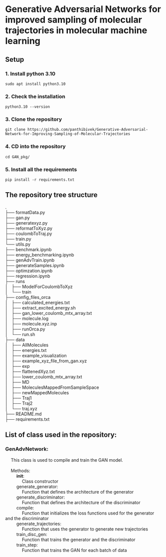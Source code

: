 # Generative Adversarial Networks for improved sampling of molecular trajectories in molecular machine learning

## Setup

### 1. Install python 3.10
```shell
sudo apt install python3.10
```

### 2. Check the installation
```shell
python3.10 --version
```

### 3. Clone the repository
```shell
git clone https://github.com/panthibivek/Generative-Adversarial-Network-for-Improving-Sampling-of-Molecular-Trajectories
```
### 4. CD into the repository
```shell
cd GAN_pkg/
```
### 5. Install all the requirements
```shell
pip install -r requirements.txt
```

## The repository tree structure
. <br>
├── formatData.py <br>
├── gan.py <br>
├── generatexyz.py <br>
├── reformatToXyz.py<br>
├── coulombToTraj.py<br>
├── train.py<br>
└── utils.py<br>
├── benchmark.ipynb<br>
├── energy_benchmarking.ipynb<br>
├── genAdvTrain.ipynb<br>
├── generateSamples.ipynb<br>
├── optimzation.ipynb<br>
├── regression.ipynb<br>
├── runs<br>
│   ├── ModelForCoulombToXyz<br>
│   └── train<br>
├── config_files_orca<br>
│   ├── calculated_energies.txt<br>
│   ├── extract_excited_energy.sh<br>
│   ├── gan_lower_coulomb_mtx_array.txt<br>
│   ├── molecule.log<br>
│   ├── molecule.xyz.inp<br>
│   ├── runOrca.py<br>
│   └── run.sh<br>
├── data<br>
│   ├── AllMolecules<br>
│   ├── energies.txt<br>
│   ├── example_visualization<br>
│   ├── example_xyz_file_from_gan.xyz<br>
│   ├── exp<br>
│   ├── flattenedXyz.txt<br>
│   ├── lower_coulomb_mtx_array.txt<br>
│   ├── MD<br>
│   ├── MoleculesMappedFromSampleSpace<br>
│   ├── newMappedMolecules<br>
│   ├── Traj1<br>
│   ├── Traj2<br>
│   └── traj.xyz<br>
├── README.md<br>
├── requirements.txt<br>

## List of class used in the repository:

### GenAdvNetwork:
&emsp; This class is used to compile and train the GAN model.<br>
<br>
&emsp; Methods:<br>
&emsp; &emsp; __init__:<br>
&emsp; &emsp; &emsp; Class constructor<br>
&emsp; &emsp; generate_generator:<br>
&emsp; &emsp; &emsp; Function that defines the architecture of the generator<br>
&emsp; &emsp; generate_discriminator:<br>
&emsp; &emsp; &emsp; Function that defines the architecture of the discriminator<br>
&emsp; &emsp; compile:<br>
&emsp; &emsp; &emsp; Function that initializes the loss functions used for the generator and the discriminator<br>
&emsp; &emsp; generate_trajectories:<br>
&emsp; &emsp; &emsp; Function that uses the generator to generate new trajectories<br>
&emsp; &emsp; train_disc_gen:<br>
&emsp; &emsp; &emsp; Function that trains the generator and the discriminator<br>
&emsp; &emsp; train_step:<br>
&emsp; &emsp; &emsp; Function that trains the GAN for each batch of data<br>